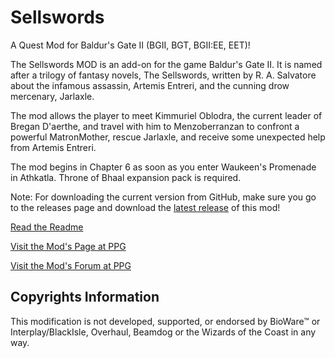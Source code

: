 # Sellswords
A Quest Mod for Baldur's Gate II (BGII, BGT, BGII:EE, EET)!

The Sellswords MOD is an add-on for the game Baldur's Gate II. It is named after a trilogy of fantasy novels, The Sellswords, written by R. A. Salvatore about the infamous assassin, Artemis Entreri, and the cunning drow mercenary, Jarlaxle.

The mod allows the player to meet Kimmuriel Oblodra, the current leader of Bregan D'aerthe, and travel with him to Menzoberranzan to confront a powerful MatronMother, rescue Jarlaxle, and receive some unexpected help from Artemis Entreri.

The mod begins in Chapter 6 as soon as you enter Waukeen's Promenade in Athkatla. Throne of Bhaal expansion pack is required.


Note: For downloading the current version from GitHub, make sure you go to the releases page and download the [latest release](https://github.com/Pocket-Plane-Group/Sellswords/releases) of this mod!

[Read the Readme](http://mods.pocketplane.net/kulyok/Readme-Sellswords.txt)

[Visit the Mod's Page at PPG](http://www.pocketplane.net/sellswords)

[Visit the Mod's Forum at PPG](http://forums.pocketplane.net/index.php/board,98.0.html)

## Copyrights Information

This modification is not developed, supported, or endorsed by BioWare™ or Interplay/BlackIsle, Overhaul, Beamdog or the Wizards of the Coast in any way.
